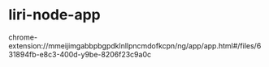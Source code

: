 # liri-node-app

chrome-extension://mmeijimgabbpbgpdklnllpncmdofkcpn/ng/app/app.html#/files/631894fb-e8c3-400d-y9be-8206f23c9a0c
